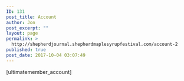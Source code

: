 ```yaml
---
ID: 131
post_title: Account
author: Jon
post_excerpt: ""
layout: page
permalink: >
  http://shepherdjournal.shepherdmaplesyrupfestival.com/account-2
published: true
post_date: 2017-10-04 03:07:49
---
```

[ultimatemember_account]